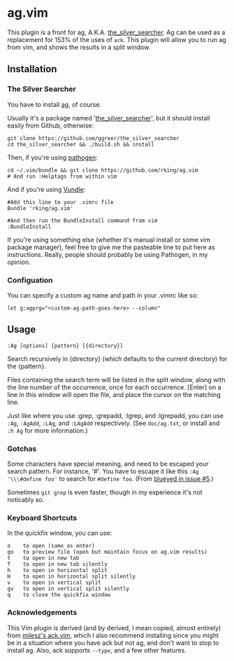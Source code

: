 # ag.vim #

This plugin is a front for ag, A.K.A.
[the_silver_searcher](https://github.com/ggreer/the_silver_searcher).  Ag can
be used as a replacement for 153% of the uses of `ack`.  This plugin will allow
you to run ag from vim, and shows the results in a split window.

## Installation ##

### The Silver Searcher

You have to install [ag](https://github.com/ggreer/the_silver_searcher), of course.

Usually it's a package named '[the_silver_searcher](https://github.com/ggreer/the_silver_searcher)', but it should install
easily from Github, otherwise:

    git clone https://github.com/ggreer/the_silver_searcher
    cd the_silver_searcher && ./build.sh && install

Then, if you're using [pathogen](https://github.com/tpope/vim-pathogen):

    cd ~/.vim/bundle && git clone https://github.com/rking/ag.vim
    # And run :Helptags from within vim
    
And if you're using [Vundle](https://github.com/gmarik/vundle):
    
    #Add this line to your .vimrc file
    Bundle 'rking/ag.vim'
    
    #And then run the BundleInstall command from vim
    :BundleInstall

If you're using something else (whether it's manual install or some vim package
manager), feel free to give me the pasteable line to put here as instructions.
Really, people should probably be using Pathogen, in my opinion.

### Configuation

You can specify a custom ag name and path in your .vimrc like so:

    let g:agprg="<custom-ag-path-goes-here> --column"

## Usage ##

    :Ag [options] {pattern} [{directory}]

Search recursively in {directory} (which defaults to the current directory) for the {pattern}.

Files containing the search term will be listed in the split window, along with
the line number of the occurrence, once for each occurrence.  [Enter] on a line
in this window will open the file, and place the cursor on the matching line.

Just like where you use :grep, :grepadd, :lgrep, and :lgrepadd, you can use `:Ag`, `:AgAdd`, `:LAg`, and `:LAgAdd` respectively. (See `doc/ag.txt`, or install and `:h Ag` for more information.)

### Gotchas ###

Some characters have special meaning, and need to be escaped your search pattern. For instance, '#'. You have to escape it like this `:Ag '\\\#define foo'` to search for `#define foo`. (From [blueyed in issue #5](https://github.com/mileszs/ack.vim/issues/5).)

Sometimes `git grep` is even faster, though in my experience it's not noticably so.

### Keyboard Shortcuts ###

In the quickfix window, you can use:

    o    to open (same as enter)
    go   to preview file (open but maintain focus on ag.vim results)
    t    to open in new tab
    T    to open in new tab silently
    h    to open in horizontal split
    H    to open in horizontal split silently
    v    to open in vertical split
    gv   to open in vertical split silently
    q    to close the quickfix window

### Acknowledgements

This Vim plugin is derived (and by derived, I mean copied, almost entirely)
from [milesz's ack.vim](https://github.com/mileszs/ack.vim), which I also
recommend installing since you might be in a situation where you have ack but
not ag, and don't want to stop to install ag. Also, ack supports `--type`, and
a few other features.
